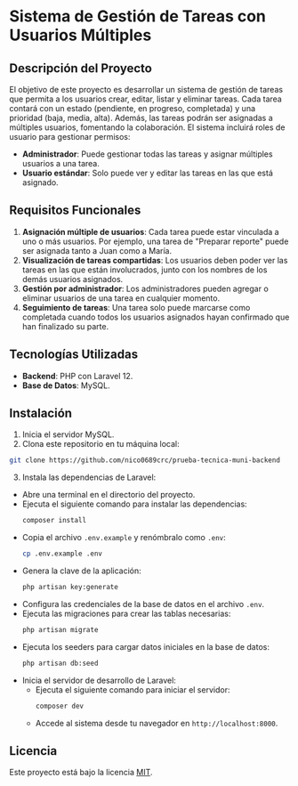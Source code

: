 # Sistema de Gestión de Tareas con Usuarios Múltiples

## Descripción del Proyecto

El objetivo de este proyecto es desarrollar un sistema de gestión de tareas que permita a los usuarios crear, editar, listar y eliminar tareas. Cada tarea contará con un estado (pendiente, en progreso, completada) y una prioridad (baja, media, alta). Además, las tareas podrán ser asignadas a múltiples usuarios, fomentando la colaboración. El sistema incluirá roles de usuario para gestionar permisos:

- **Administrador**: Puede gestionar todas las tareas y asignar múltiples usuarios a una tarea.
- **Usuario estándar**: Solo puede ver y editar las tareas en las que está asignado.

## Requisitos Funcionales

1. **Asignación múltiple de usuarios**: Cada tarea puede estar vinculada a uno o más usuarios. Por ejemplo, una tarea de "Preparar reporte" puede ser asignada tanto a Juan como a María.
2. **Visualización de tareas compartidas**: Los usuarios deben poder ver las tareas en las que están involucrados, junto con los nombres de los demás usuarios asignados.
3. **Gestión por administrador**: Los administradores pueden agregar o eliminar usuarios de una tarea en cualquier momento.
4. **Seguimiento de tareas**: Una tarea solo puede marcarse como completada cuando todos los usuarios asignados hayan confirmado que han finalizado su parte.

## Tecnologías Utilizadas

- **Backend**: PHP con Laravel 12.
- **Base de Datos**: MySQL.

## Instalación
1. Inicia el servidor MySQL.
2. Clona este repositorio en tu máquina local:
  ```bash
  git clone https://github.com/nico0689crc/prueba-tecnica-muni-backend
  ```
3. Instala las dependencias de Laravel:
  - Abre una terminal en el directorio del proyecto.
  - Ejecuta el siguiente comando para instalar las dependencias:
    ```bash
    composer install
    ```
  - Copia el archivo `.env.example` y renómbralo como `.env`:
    ```bash
    cp .env.example .env
    ```
  - Genera la clave de la aplicación:
    ```bash
    php artisan key:generate
    ```
  - Configura las credenciales de la base de datos en el archivo `.env`.
  - Ejecuta las migraciones para crear las tablas necesarias:
    ```bash
    php artisan migrate
    ```
  - Ejecuta los seeders para cargar datos iniciales en la base de datos:
    ```bash
    php artisan db:seed
    ```
  - Inicia el servidor de desarrollo de Laravel:
    - Ejecuta el siguiente comando para iniciar el servidor:
      ```bash
      composer dev
      ```
    - Accede al sistema desde tu navegador en `http://localhost:8000`.

## Licencia

Este proyecto está bajo la licencia [MIT](LICENSE).
